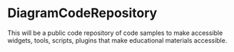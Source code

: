 # DiagramCodeRepository
This will be a public code repository of code samples to make accessible widgets, tools, scripts, plugins that make educational materials accessible.  
